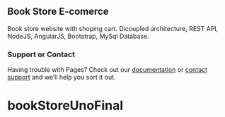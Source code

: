 ## Book Store E-comerce

Book store website with shoping cart.  Dicoupled architecture, REST API, NodeJS, AngularJS, Bootstrap, MySql Database.

### Support or Contact

Having trouble with Pages? Check out our [documentation](https://help.github.com/categories/github-pages-basics/) or [contact support](https://github.com/contact) and we’ll help you sort it out.
# bookStoreUnoFinal
